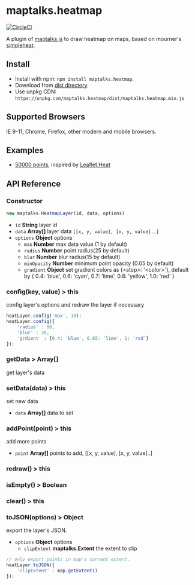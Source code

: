 # maptalks.heatmap

[![CircleCI](https://circleci.com/gh/maptalks/maptalks.heatmap.svg?style=shield)](https://circleci.com/gh/maptalks/maptalks.heatmap)

A plugin of [maptalks.js](https://github.com/maptalks/maptalks.js) to draw heatmap on maps, based on mourner's [simpleheat](https://github.com/mourner/simpleheat).

## Install

* Install with npm: ```npm install maptalks.heatmap```. 
* Download from [dist directory](https://github.com/maptalks/maptalks.heatmap/tree/gh-pages/dist).
* Use unpkg CDN: ```https://unpkg.com/maptalks.heatmap/dist/maptalks.heatmap.min.js```

## Supported Browsers

IE 9-11, Chrome, Firefox, other modern and mobile browsers.

## Examples

* [50000 points](https://maptalks.github.io/maptalks.heatmap/demo/), inspired by [Leaflet.Heat](https://github.com/Leaflet/Leaflet.heat)

## API Reference

### Constructor
```javascript
new maptalks.HeatmapLayer(id, data, options)
```

* ```id``` **String** layer id
* ```data``` **Array[]** layer data ```[[x, y, value], [x, y, value]..]```
* ```options``` **Object** options
    * ```max``` **Number** max data value (1 by default) 
    * ```radius``` **Number** point radius(25 by default)
    * ```blur``` **Number**  blur radius(15 by default)
    * ```minOpacity``` **Number** minimum point opacity (0.05 by default)
    * ```gradient``` **Object** set gradient colors as {\<stop\>: '\<color\>'}, default by { 0.4: 'blue', 0.6: 'cyan', 0.7: 'lime', 0.8: 'yellow', 1.0: 'red' }

### config(key, value) > this

config layer's options and redraw the layer if necessary
```javascript
heatLayer.config('max', 10);
heatLayer.config({
    'radius' : 80,
    'blur' : 30,
    'grdient' : {0.4: 'blue', 0.65: 'lime', 1: 'red'}
});
```

### getData > Array[]

get layer's data

### setData(data) > this

set new data
* ```data``` **Array[]** data to set

### addPoint(point) > this

add more points
* ```point``` **Array[]** points to add, [[x, y, value], [x, y, value]..]

### redraw() > this

### isEmpty() > Boolean

### clear() > this

### toJSON(options) > Object

export the layer's JSON.
* ```options``` **Object** options
    * ```clipExtent``` **maptalks.Extent** the extent to clip
```javascript
// only export points in map's current extent.
heatLayer.toJSON({
    'clipExtent' : map.getExtent()
});
```
